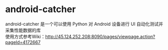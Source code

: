 # android-catcher
android-catcher 是一个可以使用 Python 对 Android 设备进行 UI 自动化测试并采集性能数据的库  
使用方式参考Wiki：http://45.124.252.208:8090/pages/viewpage.action?pageId=4172667